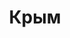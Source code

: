 --- 
title: "Крым" 
site: "www.an-krym.tiu.ru" 
town: "Керчь" 
tel: ["+7 978 710 9888"] 
address: "Россия, АР Крым, г. Керчь, ул. Самойленко 1, ТЦ Монако, 2 этаж, офис 27" 
mail: "kerch2014@ya.ru" 
--- 
